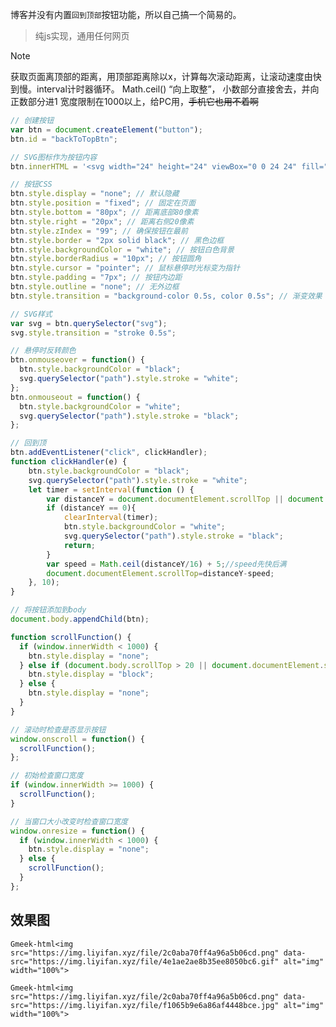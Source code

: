 博客并没有内置`回到顶部`按钮功能，所以自己搞一个简易的。

> 纯js实现，通用任何网页

> [!NOTE]
> 获取页面离顶部的距离，用顶部距离除以x，计算每次滚动距离，让滚动速度由快到慢。interval计时器循环。
> Math.ceil()    “向上取整”， 小数部分直接舍去，并向正数部分进1
> 宽度限制在1000以上，给PC用，~~手机它也用不着啊~~

```javascript
// 创建按钮
var btn = document.createElement("button");
btn.id = "backToTopBtn";

// SVG图标作为按钮内容
btn.innerHTML = '<svg width="24" height="24" viewBox="0 0 24 24" fill="none" xmlns="http://www.w3.org/2000/svg"><path d="M12 19V5M5 12l7-7 7 7" stroke="black" stroke-width="3" stroke-linecap="round" stroke-linejoin="round"/></svg>';

// 按钮CSS
btn.style.display = "none"; // 默认隐藏
btn.style.position = "fixed"; // 固定在页面
btn.style.bottom = "80px"; // 距离底部80像素
btn.style.right = "20px"; // 距离右侧20像素
btn.style.zIndex = "99"; // 确保按钮在最前
btn.style.border = "2px solid black"; // 黑色边框
btn.style.backgroundColor = "white"; // 按钮白色背景
btn.style.borderRadius = "10px"; // 按钮圆角
btn.style.cursor = "pointer"; // 鼠标悬停时光标变为指针
btn.style.padding = "7px"; // 按钮内边距
btn.style.outline = "none"; // 无外边框
btn.style.transition = "background-color 0.5s, color 0.5s"; // 渐变效果

// SVG样式
var svg = btn.querySelector("svg");
svg.style.transition = "stroke 0.5s";

// 悬停时反转颜色
btn.onmouseover = function() {
  btn.style.backgroundColor = "black";
  svg.querySelector("path").style.stroke = "white";
};
btn.onmouseout = function() {
  btn.style.backgroundColor = "white";
  svg.querySelector("path").style.stroke = "black";
};

// 回到顶
btn.addEventListener("click", clickHandler);
function clickHandler(e) {
    btn.style.backgroundColor = "black";
    svg.querySelector("path").style.stroke = "white";
    let timer = setInterval(function () {
        var distanceY = document.documentElement.scrollTop || document.body.scrollTop;//兼容
        if (distanceY == 0){
            clearInterval(timer);
            btn.style.backgroundColor = "white";
            svg.querySelector("path").style.stroke = "black";
            return;
        } 
        var speed = Math.ceil(distanceY/16) + 5;//speed先快后满
        document.documentElement.scrollTop=distanceY-speed;
    }, 10);
}

// 将按钮添加到body
document.body.appendChild(btn);

function scrollFunction() {
  if (window.innerWidth < 1000) {
    btn.style.display = "none";
  } else if (document.body.scrollTop > 20 || document.documentElement.scrollTop > 20) {
    btn.style.display = "block";
  } else {
    btn.style.display = "none";
  }
}

// 滚动时检查是否显示按钮
window.onscroll = function() {
  scrollFunction();
};

// 初始检查窗口宽度
if (window.innerWidth >= 1000) {
  scrollFunction();
}

// 当窗口大小改变时检查窗口宽度
window.onresize = function() {
  if (window.innerWidth < 1000) {
    btn.style.display = "none";
  } else {
    scrollFunction();
  }
};

```

## 效果图

`Gmeek-html<img src="https://img.liyifan.xyz/file/2c0aba70ff4a96a5b06cd.png" data-src="https://img.liyifan.xyz/file/4e1ae2ae8b35ee8050bc6.gif" alt="img" width="100%">`

`Gmeek-html<img src="https://img.liyifan.xyz/file/2c0aba70ff4a96a5b06cd.png" data-src="https://img.liyifan.xyz/file/f1065b9e6a86af4448bce.jpg" alt="img" width="100%">`